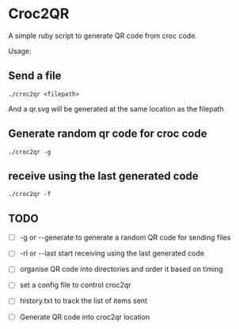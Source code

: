 # Croc2QR

A simple ruby script to generate QR code from croc code.


Usage: 

## Send a file
```
./croc2qr <filepath>
```
And a qr.svg will be generated at the same location as the filepath

## Generate random qr code for croc code

```
./croc2qr -g
```
## receive using the last generated code

```
./croc2qr -f
```

## TODO
- [ ] -g or --generate to generate  a random QR code for sending files
- [ ] -rl or --last start receiving using the last generated code
- [ ] organise QR code into directories and order it based on timing
- [ ] set a config file to control croc2qr
- [ ] history.txt to track the list of items sent
- [ ] Generate QR code into croc2qr location


